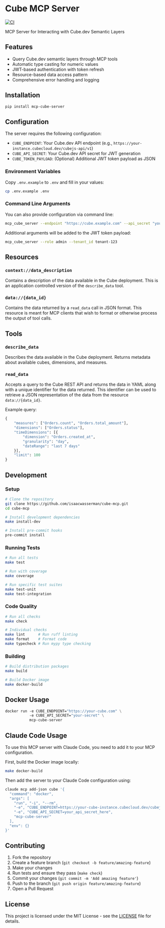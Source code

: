 # Cube MCP Server

[![CI](https://github.com/morford-brex/cube-mcp/actions/workflows/ci.yml/badge.svg)](https://github.com/morford-brex/cube-mcp/actions/workflows/ci.yml)

MCP Server for Interacting with Cube.dev Semantic Layers

## Features

- Query Cube.dev semantic layers through MCP tools
- Automatic type casting for numeric values
- JWT-based authentication with token refresh
- Resource-based data access pattern
- Comprehensive error handling and logging

## Installation

```bash
pip install mcp-cube-server
```

## Configuration

The server requires the following configuration:

- `CUBE_ENDPOINT`: Your Cube.dev API endpoint (e.g., `https://your-instance.cubecloud.dev/cubejs-api/v1`)
- `CUBE_API_SECRET`: Your Cube.dev API secret for JWT generation
- `CUBE_TOKEN_PAYLOAD`: (Optional) Additional JWT token payload as JSON

### Environment Variables

Copy `.env.example` to `.env` and fill in your values:

```bash
cp .env.example .env
```

### Command Line Arguments

You can also provide configuration via command line:

```bash
mcp_cube_server --endpoint "https://cube.example.com" --api_secret "your-secret"
```

Additional arguments will be added to the JWT token payload:

```bash
mcp_cube_server --role admin --tenant_id tenant-123
```

## Resources

### `context://data_description`
Contains a description of the data available in the Cube deployment. This is an application controlled version of the `describe_data` tool.

### `data://{data_id}`
Contains the data returned by a `read_data` call in JSON format. This resource is meant for MCP clients that wish to format or otherwise process the output of tool calls.

## Tools

### `describe_data`
Describes the data available in the Cube deployment. Returns metadata about available cubes, dimensions, and measures.

### `read_data`
Accepts a query to the Cube REST API and returns the data in YAML along with a unique identifier for the data returned. This identifier can be used to retrieve a JSON representation of the data from the resource `data://{data_id}`.

Example query:
```python
{
    "measures": ["Orders.count", "Orders.total_amount"],
    "dimensions": ["Orders.status"],
    "timeDimensions": [{
        "dimension": "Orders.created_at",
        "granularity": "day",
        "dateRange": "last 7 days"
    }],
    "limit": 100
}
```

## Development

### Setup

```bash
# Clone the repository
git clone https://github.com/isaacwasserman/cube-mcp.git
cd cube-mcp

# Install development dependencies
make install-dev

# Install pre-commit hooks
pre-commit install
```

### Running Tests

```bash
# Run all tests
make test

# Run with coverage
make coverage

# Run specific test suites
make test-unit
make test-integration
```

### Code Quality

```bash
# Run all checks
make check

# Individual checks
make lint      # Run ruff linting
make format    # Format code
make typecheck # Run mypy type checking
```

### Building

```bash
# Build distribution packages
make build

# Build Docker image
make docker-build
```

## Docker Usage

```dockerfile
docker run -e CUBE_ENDPOINT="https://your-cube.com" \
           -e CUBE_API_SECRET="your-secret" \
           mcp-cube-server
```

## Claude Code Usage

To use this MCP server with Claude Code, you need to add it to your MCP configuration.

First, build the Docker image locally:

```bash
make docker-build
```

Then add the server to your Claude Code configuration using:

```bash
claude mcp add-json cube '{
  "command": "docker",
  "args": [
    "run", "-i", "--rm",
    "-e", "CUBE_ENDPOINT=https://your-cube-instance.cubecloud.dev/cubejs-api/v1",
    "-e", "CUBE_API_SECRET=your_api_secret_here",
    "mcp-cube-server"
  ],
  "env": {}
}'
```

## Contributing

1. Fork the repository
2. Create a feature branch (`git checkout -b feature/amazing-feature`)
3. Make your changes
4. Run tests and ensure they pass (`make check`)
5. Commit your changes (`git commit -m 'Add amazing feature'`)
6. Push to the branch (`git push origin feature/amazing-feature`)
7. Open a Pull Request

## License

This project is licensed under the MIT License - see the [LICENSE](LICENSE) file for details.